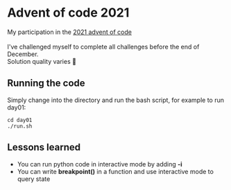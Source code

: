 # Advent of code 2021

My participation in the [2021 advent of code](https://adventofcode.com/2021)  <br>
<br>
I've challenged myself to complete all challenges before the end of December. <br>
Solution quality varies :see_no_evil:

## Running the code
Simply change into the directory and run the bash script, for example to run day01:
```
cd day01
./run.sh
```
## Lessons learned
- You can run python code in interactive mode by adding **-i**
- You can write **breakpoint()** in a function and use interactive mode to query state
